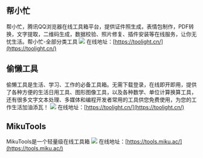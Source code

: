 ## 帮小忙
帮小忙，腾讯QQ浏览器在线工具箱平台，提供证件照生成，表情包制作，PDF转换，文字提取，二维码生成，数据校验、照片修复、插件安装等在线服务，让你无忧生活。帮小忙-全部分类工具
![](https://foruda.gitee.com/images/1724319635277226417/da68f70a_8031453.jpeg)
在线地址：[https://toolight.cn/](https://toolight.cn/)

## 偷懒工具
偷懒工具是生活、学习、工作的必备工具箱。无需下载登录，在线即开即用，提供了各种方便的生活日用工具、图形图像工具，以及各种数学、单位计算换算工具，还有很多文字文本处理、多媒体和编程开发者常用的工具供您免费使用，为您的工作生活加油添瓦！
![](https://foruda.gitee.com/images/1724319653714280602/1f8ca581_8031453.jpeg)
在线地址：[https://toolight.cn/](https://toolight.cn/)

## MikuTools
MikuTools是一个轻量级在线工具箱
![](https://foruda.gitee.com/images/1724319667441090918/82a21e79_8031453.jpeg)
在线地址：[https://tools.miku.ac/](https://tools.miku.ac/)